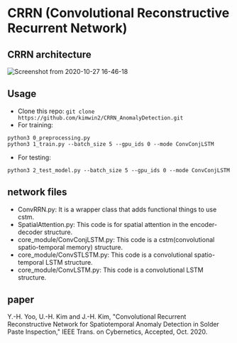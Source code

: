 # CRRN (Convolutional Reconstructive Recurrent Network)

## CRRN architecture
![Screenshot from 2020-10-27 16-46-18](https://user-images.githubusercontent.com/43340417/97271493-f83d3a80-1873-11eb-8c01-f0afc3c8ec69.jpg)

## Usage
* Clone this repo:
```git clone https://github.com/kimwin2/CRRN_AnomalyDetection.git```
* For training: 
```
python3 0_preprocessing.py
python3 1_train.py --batch_size 5 --gpu_ids 0 --mode ConvConjLSTM
```
* For testing: 
```
python3 2_test_model.py --batch_size 5 --gpu_ids 0 --mode ConvConjLSTM
```


## network files

* ConvRRN.py: It is a wrapper class that adds functional things to use cstm.
* SpatialAttention.py: This code is for spatial attention in the encoder-decoder structure.
* core_module/ConvConjLSTM.py: This code is a cstm(convolutional spatio-temporal memory) structure.
* core_module/ConvSTLSTM.py: This code is a convolutional spatio-temporal LSTM structure.
* core_module/ConvLSTM.py: This code is a convolutional LSTM structure.


## paper

Y.-H. Yoo, U.-H. Kim and J.-H. Kim, "Convolutional Recurrent Reconstructive Network for Spatiotemporal Anomaly Detection in Solder Paste Inspection," IEEE Trans. on Cybernetics, Accepted, Oct. 2020.


